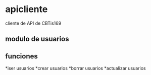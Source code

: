 # apicliente
cliente de API de CBTis169

## modulo de usuarios

funciones
----------
*iser usuarios
*crear usuarios
*borrar usuarios
*actualizar usuarios
